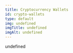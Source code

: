 ```yaml
--- 
title: Cryptocurrency Wallets
id: crypto-wallets
type: default
img: undefined
imgTitle: undefined
imgAlt: undefined
---
```


undefined

